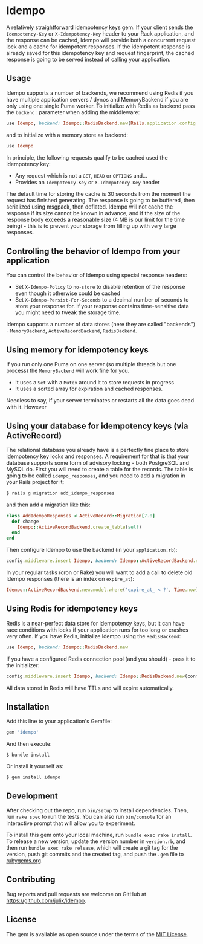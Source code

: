 # Idempo

A relatively straightforward idempotency keys gem. If your client sends the `Idempotency-Key` or `X-Idempotency-Key` header to your Rack
application, and the response can be cached, Idempo will provide both a concurrent request lock and a cache for idempotent responses. If
the idempotent response is already saved for this idempotency key and request fingerprint, the cached response is going to be served
instead of calling your application.

## Usage

Idempo supports a number of backends, we recommend using Redis if you have multiple application servers / dynos and MemoryBackend if you are only using one single Puma worker. To initialize with Redis as backend pass the `backend:` parameter when adding the middleware:

```ruby
use Idempo, backend: Idempo::RedisBackend.new(Rails.application.config.redis_connection_pool)
```

and to initialize with a memory store as backend:

```ruby
use Idempo
```

In principle, the following requests qualify to be cached used the idempotency key:

* Any request which is not a `GET`, `HEAD` or `OPTIONS` and...
* Provides an `Idempotency-Key` or `X-Idempotency-Key` header

The default time for storing the cache is 30 seconds from the moment the request has finished generating. The response is going to be buffered, then serialized using msgpack, then deflated. Idempo will not cache the response if its size cannot be known in advance, and if the size of the response body exceeds a reasonable size (4 MB is our limit for the time being) - this is to prevent your storage from filling up with very large responses.

## Controlling the behavior of Idempo from your application

You can control the behavior of Idempo using special response headers:

* Set `X-Idempo-Policy` to `no-store` to disable retention of the response even though it otherwise could be cached
* Set `X-Idempo-Persist-For-Seconds` to a decimal number of seconds to store your response for. If your response contains time-sensitive data you might need to tweak the storage time.

Idempo supports a number of data stores (here they are called "backends") - `MemoryBackend`, `ActiveRecordBackend`, `RedisBackend`.

## Using memory for idempotency keys

If you run only one Puma on one server (so multiple threads but one process) the `MemoryBackend` will work fine for you.

* It uses a `Set` with a `Mutex` around it to store requests in progress
* It uses a sorted array for expiration and cached responses.

Needless to say, if your server terminates or restarts all the data goes dead with it. However 

## Using your database for idempotency keys (via ActiveRecord)

The relational database you already have is a perfectly fine place to store idempotency key locks and responses. A requirement for that is that your database supports some form of advisory locking - both PostgreSQL and MySQL do. First you will need to create a table for the records. The table is going to be called `idempo_responses`, and you need to add a migration in your Rails project for it:

```bash
$ rails g migration add_idempo_responses
```

and then add a migration like this:

```ruby
class AddIdempoResponses < ActiveRecord::Migration[7.0]
  def change
    Idempo::ActiveRecordBackend.create_table(self)
  end
end
```

Then configure Idempo to use the backend (in your `application.rb`):

```ruby
config.middleware.insert Idempo, backend: Idempo::ActiveRecordBackend.new
```

In your regular tasks (cron or Rake) you will want to add a call to delete old Idempo responses (there is an index on `expire_at`):

```ruby
Idempo::ActiveRecordBackend.new.model.where('expire_at_ < ?', Time.now).delete_all
```

## Using Redis for idempotency keys

Redis is a near-perfect data store for idempotency keys, but it can have race conditions with locks if your application runs for too long or crashes very often. If you have Redis, initialize Idempo using the `RedisBackend`:

```ruby
use Idempo, backend: Idempo::RedisBackend.new
```

If you have a configured Redis connection pool (and you should) - pass it to the initializer:

```ruby
config.middleware.insert Idempo, backend: Idempo::RedisBackend.new(config.redis_connection_pool)
```

All data stored in Redis will have TTLs and will expire automatically.


## Installation

Add this line to your application's Gemfile:

```ruby
gem 'idempo'
```

And then execute:

    $ bundle install

Or install it yourself as:

    $ gem install idempo

## Development

After checking out the repo, run `bin/setup` to install dependencies. Then, run `rake spec` to run the tests. You can also run `bin/console` for an interactive prompt that will allow you to experiment.

To install this gem onto your local machine, run `bundle exec rake install`. To release a new version, update the version number in `version.rb`, and then run `bundle exec rake release`, which will create a git tag for the version, push git commits and the created tag, and push the `.gem` file to [rubygems.org](https://rubygems.org).

## Contributing

Bug reports and pull requests are welcome on GitHub at https://github.com/julik/idempo.

## License

The gem is available as open source under the terms of the [MIT License](https://opensource.org/licenses/MIT).
